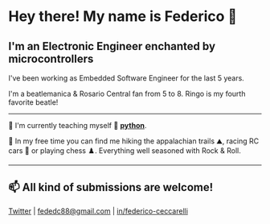 # Hey there! My name is Federico 👋

## I'm an Electronic Engineer enchanted by microcontrollers

I've been working as Embedded Software Engineer for the last 5 years.  

I'm a beatlemanica & Rosario Central fan from 5 to 8. Ringo is my fourth favorite beatle!

---

📝 I'm currently teaching myself 🐍 **[python](https://github.com/fededc88/100-days-of-code)**.

🌴 In my free time you can find me hiking the appalachian trails ⛰️, racing RC cars 🚗 or playing chess ♟️. Everything well seasoned with Rock & Roll.

---

## 📫 All kind of submissions are welcome! 
[Twitter](https://twitter.com/fededc) | [fededc88@gmail.com](fededc88@gmail.com) | [in/federico-ceccarelli](https://www.linkedin.com/in/federico-ceccarelli/)

<!--
**fededc88/fededc88** is a ✨ _special_ ✨ repository because its `README.md` (this file) appears on your GitHub profile

Here are some ideas to get you started:

- 🔭 I’m currently working on ...
- 🌱 I’m currently learning ...
- 👯 I’m looking to collaborate on ...
- 🤔 I’m looking for help with ...
- 💬 Ask me about ...
- 📫 How to reach me: ...
- 😄 Pronouns: ...
- ⚡ Fun fact: ...
-->
